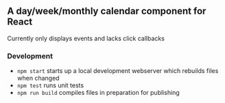 ## A day/week/monthly calendar component for React

Currently only displays events and lacks click callbacks

### Development

- `npm start` starts up a local development webserver which rebuilds files when changed
- `npm test` runs unit tests
- `npm run build` compiles files in preparation for publishing

